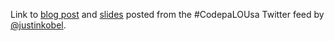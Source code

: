 Link to [blog post](http://www.justinkobel.com/post/2013/04/27/Presentations-from-SharePoint-Cincy-SPS-Boston-and-Code-PaLOUsa.aspx) and [slides](http://sdrv.ms/12zYFk7) posted from the #CodepaLOUsa Twitter feed by [@justinkobel](http://twitter.com/justinkobel). 